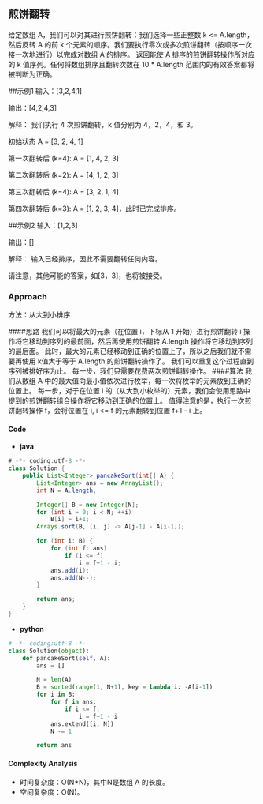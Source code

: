 ## 煎饼翻转

给定数组 A，我们可以对其进行煎饼翻转：我们选择一些正整数 k <= A.length，然后反转 A 的前 k 个元素的顺序。我们要执行零次或多次煎饼翻转（按顺序一次接一次地进行）以完成对数组 A 的排序。
返回能使 A 排序的煎饼翻转操作所对应的 k 值序列。任何将数组排序且翻转次数在 10 * A.length 范围内的有效答案都将被判断为正确。

##示例1
输入：[3,2,4,1]

输出：[4,2,4,3]

解释：
我们执行 4 次煎饼翻转，k 值分别为 4，2，4，和 3。

初始状态 A = [3, 2, 4, 1]

第一次翻转后 (k=4): A = [1, 4, 2, 3]

第二次翻转后 (k=2): A = [4, 1, 2, 3]

第三次翻转后 (k=4): A = [3, 2, 1, 4]

第四次翻转后 (k=3): A = [1, 2, 3, 4]，此时已完成排序。

##示例2
输入：[1,2,3]

输出：[]

解释：
输入已经排序，因此不需要翻转任何内容。

请注意，其他可能的答案，如[3，3]，也将被接受。

### Approach 
方法：从大到小排序

####思路
我们可以将最大的元素（在位置 i，下标从 1 开始）进行煎饼翻转 i 操作将它移动到序列的最前面，然后再使用煎饼翻转 A.length 操作将它移动到序列的最后面。 此时，最大的元素已经移动到正确的位置上了，所以之后我们就不需要再使用 k值大于等于 A.length 的煎饼翻转操作了。
我们可以重复这个过程直到序列被排好序为止。 每一步，我们只需要花费两次煎饼翻转操作。
####算法
我们从数组 A 中的最大值向最小值依次进行枚举，每一次将枚举的元素放到正确的位置上。
每一步，对于在位置 i 的（从大到小枚举的）元素，我们会使用思路中提到的煎饼翻转组合操作将它移动到正确的位置上。 值得注意的是，执行一次煎饼翻转操作 f，会将位置在 i, i <= f 的元素翻转到位置 f+1 - i 上。
#### **Code**
- **java**
``` java
# -*- coding:utf-8 -*-
class Solution {
    public List<Integer> pancakeSort(int[] A) {
        List<Integer> ans = new ArrayList();
        int N = A.length;

        Integer[] B = new Integer[N];
        for (int i = 0; i < N; ++i)
            B[i] = i+1;
        Arrays.sort(B, (i, j) -> A[j-1] - A[i-1]);

        for (int i: B) {
            for (int f: ans)
                if (i <= f)
                    i = f+1 - i;
            ans.add(i);
            ans.add(N--);
        }

        return ans;
    }
}
```

- **python**
``` python
# -*- coding:utf-8 -*-
class Solution(object):
    def pancakeSort(self, A):
        ans = []

        N = len(A)
        B = sorted(range(1, N+1), key = lambda i: -A[i-1])
        for i in B:
            for f in ans:
                if i <= f:
                    i = f+1 - i
            ans.extend([i, N])
            N -= 1

        return ans
```

#### **Complexity Analysis**

-   时间复杂度：O(N*N)，其中N是数组 A 的长度。
-   空间复杂度：O(N)。 
